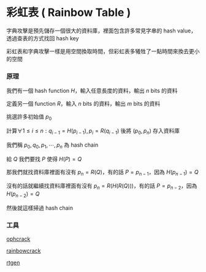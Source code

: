 # 彩虹表 \( Rainbow Table \)

字典攻擊是預先儲存一個很大的資料庫，裡面包含許多常見字串的 hash value，透過查表的方式找回 hash key

彩虹表和字典攻擊一樣是用空間換取時間，但彩虹表多犧牲了一點時間來換去更小的空間

### 原理

我們有一個 hash function $H$，輸入任意長度的資料，輸出 $n$ bits 的資料

定義另一個 function $R$，輸入 $n$ bits 的資料，輸出 $m$ bits 的資料

挑選許多初始值 $p_0$

計算$\forall 1 \leq i \leq n : q_{i-1} = H(p_{i-1}), p_i = R(q_{i-1})$ 後將 $(p_0, p_n)$ 存入資料庫

我們稱 $p_0, q_0, p_1, \cdots, p_n$ 為 hash chain

給 $Q$ 我們要找 $P$ 使得 $H(P) = Q$

那我們就找資料庫裡面有沒有 $p_n = R(Q)$，有的話 $P = p_{n-1}$，因為 $H(p_{n-1}) = Q$

沒有的話就繼續找資料庫裡面有沒有 $p_n = R(H(R(Q)))$，有的話 $P = p_{n-2}$，因為 $H(p_{n-2}) = Q$

然後就這樣掃過 hash chain

### 工具

[ophcrack](http://ophcrack.sourceforge.net/)

[rainbowcrack](http://project-rainbowcrack.com/)

[rtgen](http://project-rainbowcrack.com/generate.pdf)
